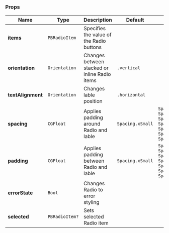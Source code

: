 ### Props
| Name | Type | Description | Default | Values |
| --- | ----------- | --------- | --------- | --------- |
| **items** | `PBRadioItem` | Specifies the value of the Radio buttons | | |
| **orientation** | `Orientation` | Changes between stacked or inline Radio items | `.vertical` | |
| **textAlignment** | `Orientation` | Changes lable position | `.horizontal` | |
| **spacing** | `CGFloat` | Applies padding around Radio and lable | `Spacing.xSmall` | `Spacing.none` `Spacing.xxSmall` `Spacing.xSmall` `Spacing.small` `Spacing.medium` `Spacing.large` `Spacing.xLarge` |
| **padding** | `CGFloat` | Applies padding between Radio and lable | `Spacing.xSmall` | `Spacing.none` `Spacing.xxSmall` `Spacing.xSmall` `Spacing.small` `Spacing.medium` `Spacing.large` `Spacing.xLarge` |
| **errorState** | `Bool` | Changes Radio to error styling | | |
| **selected** | `PBRadioItem?` | Sets selected Radio item | | |